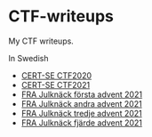 # CTF-writeups

My CTF writeups.

In Swedish

- [CERT-SE CTF2020](./sv/2020/CERT-SE/README.md)
- [CERT-SE CTF2021](./sv/2021/CERT-SE/README.md)
- [FRA Julknäck första advent 2021](./sv/2021/FRA-Julknäck_första_advent_2021/README.md)
- [FRA Julknäck andra advent 2021](./sv/2021/FRA-Julknäck_andra_advent_2021/README.md)
- [FRA Julknäck tredje advent 2021](./sv/2021/FRA-Julknäck_tredje_advent_2021/README.md)
- [FRA Julknäck fjärde advent 2021](./sv/2021/FRA-Julknäck_fjärde_advent_2021/README.md)

